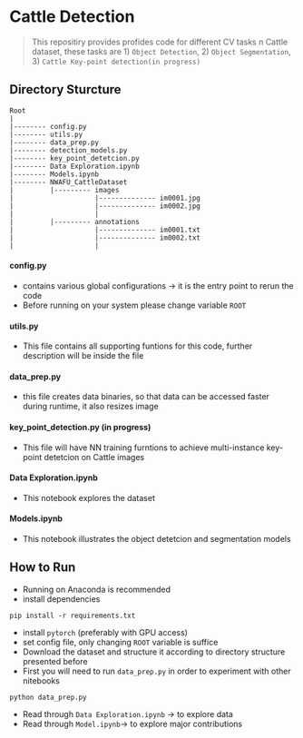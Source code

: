 # Cattle Detection

> This repositiry provides profides code for different CV tasks n Cattle dataset, these tasks are 1) `Object Detection`, 2) `Object Segmentation`, 3) `Cattle Key-point detection(in progress)`


## Directory Sturcture 

```
Root
|
|-------- config.py
|-------- utils.py
|-------- data_prep.py
|-------- detection_models.py
|-------- key_point_detetcion.py
|-------- Data Exploration.ipynb
|-------- Models.ipynb
|-------- NWAFU_CattleDataset
|         |--------- images
|                    |-------------- im0001.jpg
|                    |-------------- im0002.jpg
|                    |
|         |--------- annotations
|                    |-------------- im0001.txt
|                    |-------------- im0002.txt
|                    |
```

#### config.py
- contains various global configurations -> it is the entry point to rerun the code
- Before running on your system please change variable `ROOT`


#### utils.py
- This file contains all supporting funtions for this code, further description will be inside the file


#### data_prep.py
- this file creates data binaries, so that data can be accessed faster during runtime, it also resizes image 


#### key_point_detection.py (in progress)
- This file will have NN training furntions to achieve multi-instance key-point detetcion on Cattle images


#### Data Exploration.ipynb
- This notebook explores the dataset


#### Models.ipynb
- This notebook illustrates the object detetcion and segmentation models


## How to Run
- Running on Anaconda is recommended
- install dependencies
```
pip install -r requirements.txt
```
- install `pytorch` (preferably with GPU access)
- set config file, only changing `ROOT` variable is suffice
- Download the dataset and structure it according to directory structure presented before
- First you will need to run `data_prep.py` in order to experiment with other nitebooks
```
python data_prep.py
```
- Read through `Data Exploration.ipynb` -> to explore data
- Read through `Model.ipynb`-> to explore major contributions